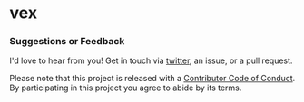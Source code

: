 # vex

### Suggestions or Feedback

I'd love to hear from you! Get in touch via [twitter](https://twitter.com/mattie), an issue, or a pull request.

Please note that this project is released with a [Contributor Code of Conduct](CODE_OF_CONDUCT.md). By participating in this project you agree to abide by its terms.
